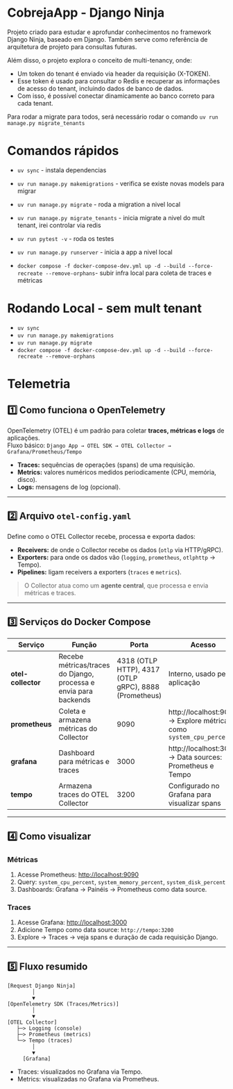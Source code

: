 # CobrejaApp - Django Ninja

Projeto criado para estudar e aprofundar conhecimentos no framework Django Ninja, baseado em Django.
Também serve como referência de arquitetura de projeto para consultas futuras.

Além disso, o projeto explora o conceito de multi-tenancy, onde:

- Um token do tenant é enviado via header da requisição (X-TOKEN).
- Esse token é usado para consultar o Redis e recuperar as informações de acesso do tenant, incluindo dados de banco de dados.
- Com isso, é possível conectar dinamicamente ao banco correto para cada tenant.

Para rodar a migrate para todos, será necessário rodar o comando `uv run manage.py migrate_tenants`

# Comandos rápidos

- `uv sync` - instala dependencias
- `uv run manage.py makemigrations` - verifica se existe novas models para migrar
- `uv run manage.py migrate` - roda a migration a nivel local
- `uv run manage.py migrate_tenants` - inicia migrate a nivel do mult tenant, irei controlar via redis

- `uv run pytest -v` - roda os testes
- `uv run manage.py runserver` - inicia a app a nivel local
- `docker compose -f docker-compose-dev.yml up -d --build --force-recreate --remove-orphans`- subir infra local para coleta de traces e métricas

# Rodando Local - sem mult tenant

- `uv sync`
- `uv run manage.py makemigrations`
- `uv run manage.py migrate`
- `docker compose -f docker-compose-dev.yml up -d --build --force-recreate --remove-orphans`

# Telemetria

## 1️⃣ Como funciona o OpenTelemetry

OpenTelemetry (OTEL) é um padrão para coletar **traces, métricas e logs** de aplicações.  
Fluxo básico:
`Django App → OTEL SDK → OTEL Collector → Grafana/Prometheus/Tempo`

- **Traces:** sequências de operações (spans) de uma requisição.
- **Metrics:** valores numéricos medidos periodicamente (CPU, memória, disco).
- **Logs:** mensagens de log (opcional).

---

## 2️⃣ Arquivo `otel-config.yaml`

Define como o OTEL Collector recebe, processa e exporta dados:

- **Receivers:** de onde o Collector recebe os dados (`otlp` via HTTP/gRPC).
- **Exporters:** para onde os dados vão (`logging`, `prometheus`, `otlphttp` → Tempo).
- **Pipelines:** ligam receivers a exporters (`traces` e `metrics`).

> O Collector atua como um **agente central**, que processa e envia métricas e traces.

---

## 3️⃣ Serviços do Docker Compose

| Serviço            | Função                                                           | Porta                                                 | Acesso                                                             |
| ------------------ | ---------------------------------------------------------------- | ----------------------------------------------------- | ------------------------------------------------------------------ |
| **otel-collector** | Recebe métricas/traces do Django, processa e envia para backends | 4318 (OTLP HTTP), 4317 (OTLP gRPC), 8888 (Prometheus) | Interno, usado pela aplicação                                      |
| **prometheus**     | Coleta e armazena métricas do Collector                          | 9090                                                  | http://localhost:9090 → Explore métricas como `system_cpu_percent` |
| **grafana**        | Dashboard para métricas e traces                                 | 3000                                                  | http://localhost:3000 → Data sources: Prometheus e Tempo           |
| **tempo**          | Armazena traces do OTEL Collector                                | 3200                                                  | Configurado no Grafana para visualizar spans                       |

---

## 4️⃣ Como visualizar

### Métricas

1. Acesse Prometheus: [http://localhost:9090](http://localhost:9090)
2. Query: `system_cpu_percent`, `system_memory_percent`, `system_disk_percent`
3. Dashboards: Grafana → Painéis → Prometheus como data source.

### Traces

1. Acesse Grafana: [http://localhost:3000](http://localhost:3000)
2. Adicione Tempo como data source: `http://tempo:3200`
3. Explore → Traces → veja spans e duração de cada requisição Django.

---

## 5️⃣ Fluxo resumido

```text
[Request Django Ninja]
        │
        ▼
[OpenTelemetry SDK (Traces/Metrics)]
        │
        ▼
[OTEL Collector]
   ├─> Logging (console)
   ├─> Prometheus (metrics)
   └─> Tempo (traces)
        │
        ▼
     [Grafana]
```

- Traces: visualizados no Grafana via Tempo.
- Metrics: visualizadas no Grafana via Prometheus.
